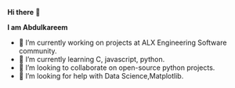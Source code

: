  **Hi there** 👋

**I am Abdulkareem**

- 🔭 I’m currently working on projects at ALX Engineering Software community.
- 🌱 I’m currently learning C, javascript, python.
- 👯 I’m looking to collaborate on open-source python projects. 
- 🤔 I’m looking for help with Data Science,Matplotlib.

